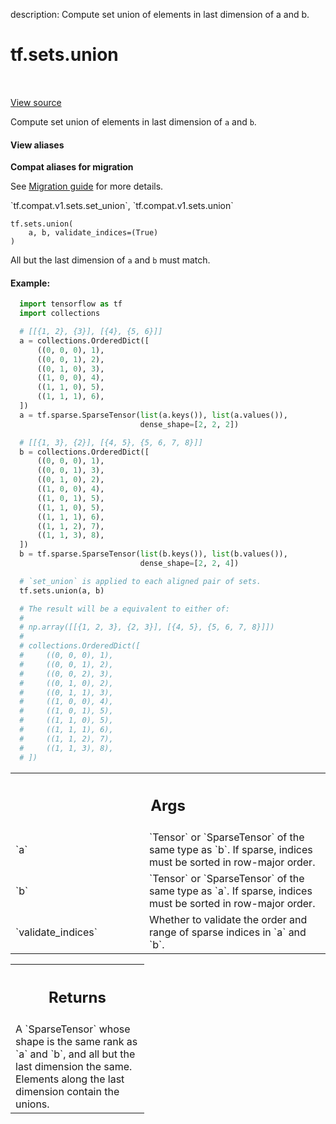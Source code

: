 description: Compute set union of elements in last dimension of a and b.

<div itemscope itemtype="http://developers.google.com/ReferenceObject">
<meta itemprop="name" content="tf.sets.union" />
<meta itemprop="path" content="Stable" />
</div>

# tf.sets.union

<!-- Insert buttons and diff -->

<table class="tfo-notebook-buttons tfo-api nocontent" align="left">

</table>

<a target="_blank" href="/code/stable/tensorflow/python/ops/sets_impl.py">View source</a>



Compute set union of elements in last dimension of `a` and `b`.

<section class="expandable">
  <h4 class="showalways">View aliases</h4>
  <p>
<b>Compat aliases for migration</b>
<p>See
<a href="https://www.tensorflow.org/guide/migrate">Migration guide</a> for
more details.</p>
<p>`tf.compat.v1.sets.set_union`, `tf.compat.v1.sets.union`</p>
</p>
</section>

<pre class="devsite-click-to-copy prettyprint lang-py tfo-signature-link">
<code>tf.sets.union(
    a, b, validate_indices=(True)
)
</code></pre>



<!-- Placeholder for "Used in" -->

All but the last dimension of `a` and `b` must match.

#### Example:



```python
  import tensorflow as tf
  import collections

  # [[{1, 2}, {3}], [{4}, {5, 6}]]
  a = collections.OrderedDict([
      ((0, 0, 0), 1),
      ((0, 0, 1), 2),
      ((0, 1, 0), 3),
      ((1, 0, 0), 4),
      ((1, 1, 0), 5),
      ((1, 1, 1), 6),
  ])
  a = tf.sparse.SparseTensor(list(a.keys()), list(a.values()),
                             dense_shape=[2, 2, 2])

  # [[{1, 3}, {2}], [{4, 5}, {5, 6, 7, 8}]]
  b = collections.OrderedDict([
      ((0, 0, 0), 1),
      ((0, 0, 1), 3),
      ((0, 1, 0), 2),
      ((1, 0, 0), 4),
      ((1, 0, 1), 5),
      ((1, 1, 0), 5),
      ((1, 1, 1), 6),
      ((1, 1, 2), 7),
      ((1, 1, 3), 8),
  ])
  b = tf.sparse.SparseTensor(list(b.keys()), list(b.values()),
                             dense_shape=[2, 2, 4])

  # `set_union` is applied to each aligned pair of sets.
  tf.sets.union(a, b)

  # The result will be a equivalent to either of:
  #
  # np.array([[{1, 2, 3}, {2, 3}], [{4, 5}, {5, 6, 7, 8}]])
  #
  # collections.OrderedDict([
  #     ((0, 0, 0), 1),
  #     ((0, 0, 1), 2),
  #     ((0, 0, 2), 3),
  #     ((0, 1, 0), 2),
  #     ((0, 1, 1), 3),
  #     ((1, 0, 0), 4),
  #     ((1, 0, 1), 5),
  #     ((1, 1, 0), 5),
  #     ((1, 1, 1), 6),
  #     ((1, 1, 2), 7),
  #     ((1, 1, 3), 8),
  # ])
```

<!-- Tabular view -->
 <table class="responsive fixed orange">
<colgroup><col width="214px"><col></colgroup>
<tr><th colspan="2"><h2 class="add-link">Args</h2></th></tr>

<tr>
<td>
`a`
</td>
<td>
`Tensor` or `SparseTensor` of the same type as `b`. If sparse, indices
must be sorted in row-major order.
</td>
</tr><tr>
<td>
`b`
</td>
<td>
`Tensor` or `SparseTensor` of the same type as `a`. If sparse, indices
must be sorted in row-major order.
</td>
</tr><tr>
<td>
`validate_indices`
</td>
<td>
Whether to validate the order and range of sparse indices
in `a` and `b`.
</td>
</tr>
</table>



<!-- Tabular view -->
 <table class="responsive fixed orange">
<colgroup><col width="214px"><col></colgroup>
<tr><th colspan="2"><h2 class="add-link">Returns</h2></th></tr>
<tr class="alt">
<td colspan="2">
A `SparseTensor` whose shape is the same rank as `a` and `b`, and all but
the last dimension the same. Elements along the last dimension contain the
unions.
</td>
</tr>

</table>

